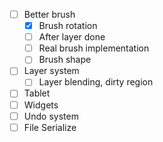 - [ ] Better brush
    - [x] Brush rotation
    - [ ] After layer done
    - [ ] Real brush implementation
    - [ ] Brush shape
- [ ] Layer system
    - [ ] Layer blending, dirty region
- [ ] Tablet
- [ ] Widgets
- [ ] Undo system
- [ ] File Serialize